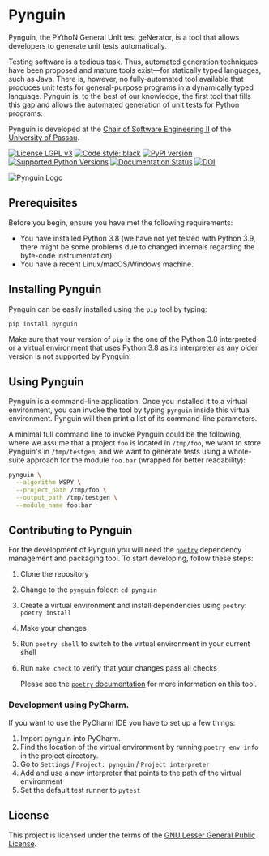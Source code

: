 <!--
SPDX-FileCopyrightText: 2020 Pynguin Contributors

SPDX-License-Identifier: CC-BY-4.0
-->

# Pynguin

Pynguin,
the
PYthoN
General
UnIt
test
geNerator,
is a tool that allows developers to generate unit tests automatically.

Testing software is a tedious task.
Thus, automated generation techniques have been proposed and mature tools exist—for
statically typed languages, such as Java.
There is, however, no fully-automated tool available that produces unit tests for
general-purpose programs in a dynamically typed language.
Pynguin is, to the best of our knowledge, the first tool that fills this gap
and allows the automated generation of unit tests for Python programs.

Pynguin is developed at the
[Chair of Software Engineering II](https://www.fim.uni-passau.de/lehrstuhl-fuer-software-engineering-ii/) 
of the [University of Passau](https://www.uni-passau.de).

[![License LGPL v3](https://img.shields.io/badge/License-LGPL%20v3-blue.svg)](https://www.gnu.org/licenses/lgpl-3.0)
[![Code style: black](https://img.shields.io/badge/code%20style-black-000000.svg)](https://github.com/ambv/black)
[![PyPI version](https://badge.fury.io/py/pynguin.svg)](https://badge.fury.io/py/pynguin)
[![Supported Python Versions](https://img.shields.io/pypi/pyversions/pynguin.svg)](https://gitlab.com/pynguin/pynguin)
[![Documentation Status](https://readthedocs.org/projects/pynguin/badge/?version=latest)](https://pynguin.readthedocs.io/en/latest/?badge=latest)
[![DOI](https://zenodo.org/badge/DOI/10.5281/zenodo.3989840.svg)](https://doi.org/10.5281/zenodo.3989840)


![Pynguin Logo](https://raw.githubusercontent.com/se2p/pynguin/master/docs/source/_static/pynguin-logo.png "Pynguin Logo")


## Prerequisites

Before you begin, ensure you have met the following requirements:
- You have installed Python 3.8 (we have not yet tested with Python 3.9, there might
  be some problems due to changed internals regarding the byte-code instrumentation).
- You have a recent Linux/macOS/Windows machine.
 
## Installing Pynguin

Pynguin can be easily installed using the `pip` tool by typing:
```bash
pip install pynguin
```

Make sure that your version of `pip` is the one of the Python 3.8 interpreted or a
virtual environment that uses Python 3.8 as its interpreter as any older version is
not supported by Pynguin!

## Using Pynguin

Pynguin is a command-line application.
Once you installed it to a virtual environment, you can invoke the tool by typing
`pynguin` inside this virtual environment.
Pynguin will then print a list of its command-line parameters.

A minimal full command line to invoke Pynguin could be the following,
where we assume that a project `foo` is located in `/tmp/foo`,
we want to store Pynguin's in `/tmp/testgen`,
and we want to generate tests using a whole-suite approach for the module `foo.bar`
(wrapped for better readability):
```bash
pynguin \
  --algorithm WSPY \
  --project_path /tmp/foo \
  --output_path /tmp/testgen \
  --module_name foo.bar
```

## Contributing to Pynguin

For the development of Pynguin you will need the [`poetry`](https://python-poetry.org)
dependency management and packaging tool.
To start developing, follow these steps:
1. Clone the repository
2. Change to the `pynguin` folder: `cd pynguin`
3. Create a virtual environment and install dependencies using `poetry`: `poetry install`
4. Make your changes
5. Run `poetry shell` to switch to the virtual environment in your current shell
6. Run `make check` to verify that your changes pass all checks

   Please see the [`poetry` documentation](https://python-poetry.org/docs/) for more information on this tool.

### Development using PyCharm.

If you want to use the PyCharm IDE you have to set up a few things:
1. Import pynguin into PyCharm.
2. Find the location of the virtual environment by running `poetry env info` in the project directory.
3. Go to `Settings` / `Project: pynguin` / `Project interpreter`
4. Add and use a new interpreter that points to the path of the virtual environment
5. Set the default test runner to `pytest`

## License

This project is licensed under the terms of the
[GNU Lesser General Public License](LICENSE.rst).
